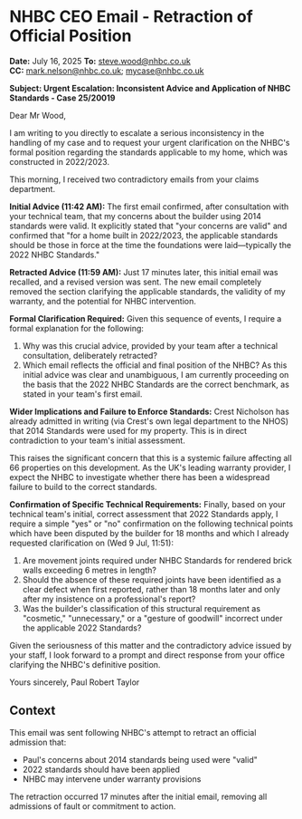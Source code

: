 # NHBC CEO Email - Retraction of Official Position

**Date:** July 16, 2025
**To:** steve.wood@nhbc.co.uk  
**CC:** mark.nelson@nhbc.co.uk; mycase@nhbc.co.uk

**Subject: Urgent Escalation: Inconsistent Advice and Application of NHBC Standards - Case 25/20019**

Dear Mr Wood,

I am writing to you directly to escalate a serious inconsistency in the handling of my case and to request your urgent clarification on the NHBC's formal position regarding the standards applicable to my home, which was constructed in 2022/2023.

This morning, I received two contradictory emails from your claims department.

**Initial Advice (11:42 AM):** The first email confirmed, after consultation with your technical team, that my concerns about the builder using 2014 standards were valid. It explicitly stated that "your concerns are valid" and confirmed that "for a home built in 2022/2023, the applicable standards should be those in force at the time the foundations were laid—typically the 2022 NHBC Standards."

**Retracted Advice (11:59 AM):** Just 17 minutes later, this initial email was recalled, and a revised version was sent. The new email completely removed the section clarifying the applicable standards, the validity of my warranty, and the potential for NHBC intervention.

**Formal Clarification Required:**
Given this sequence of events, I require a formal explanation for the following:
1. Why was this crucial advice, provided by your team after a technical consultation, deliberately retracted?
2. Which email reflects the official and final position of the NHBC? As this initial advice was clear and unambiguous, I am currently proceeding on the basis that the 2022 NHBC Standards are the correct benchmark, as stated in your team's first email.

**Wider Implications and Failure to Enforce Standards:**
Crest Nicholson has already admitted in writing (via Crest's own legal department to the NHOS) that 2014 Standards were used for my property. This is in direct contradiction to your team's initial assessment.

This raises the significant concern that this is a systemic failure affecting all 66 properties on this development. As the UK's leading warranty provider, I expect the NHBC to investigate whether there has been a widespread failure to build to the correct standards.

**Confirmation of Specific Technical Requirements:**
Finally, based on your technical team's initial, correct assessment that 2022 Standards apply, I require a simple "yes" or "no" confirmation on the following technical points which have been disputed by the builder for 18 months and which I already requested clarification on (Wed 9 Jul, 11:51):

1. Are movement joints required under NHBC Standards for rendered brick walls exceeding 6 metres in length?
2. Should the absence of these required joints have been identified as a clear defect when first reported, rather than 18 months later and only after my insistence on a professional's report?
3. Was the builder's classification of this structural requirement as "cosmetic," "unnecessary," or a "gesture of goodwill" incorrect under the applicable 2022 Standards?

Given the seriousness of this matter and the contradictory advice issued by your staff, I look forward to a prompt and direct response from your office clarifying the NHBC's definitive position.

Yours sincerely,
Paul Robert Taylor

## Context

This email was sent following NHBC's attempt to retract an official admission that:
- Paul's concerns about 2014 standards being used were "valid"
- 2022 standards should have been applied
- NHBC may intervene under warranty provisions

The retraction occurred 17 minutes after the initial email, removing all admissions of fault or commitment to action.